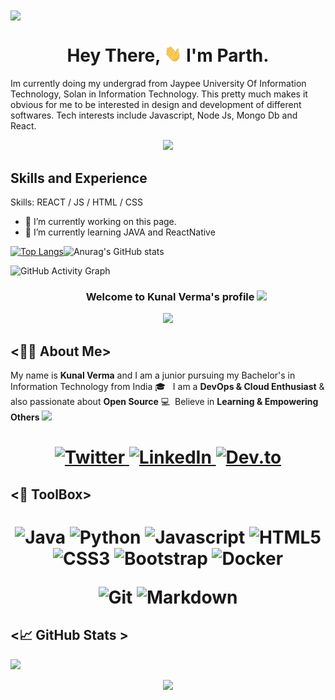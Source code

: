 
<div>
<img align="center" src="https://newrelic.com/sites/default/files/2021-04/good-programmer-banner-final.jpg">
</div>

<h1 align="center"> Hey There, <img src="https://raw.githubusercontent.com/ABSphreak/ABSphreak/master/gifs/Hi.gif" width="28"> I'm Parth. </h1>

Im currently doing my undergrad from Jaypee University Of Information Technology, Solan in Information Technology. This pretty much makes it obvious for me to be interested in design and development of different softwares. Tech interests include Javascript, Node Js, Mongo Db and React.

<p align="center">
    <img src="https://readme-typing-svg.herokuapp.com?color=cyan&width=380&height=45&lines=Web+Development+Enthusiast;Always+Learning;...&center=true"></a>

</p>


## Skills and Experience

Skills: REACT / JS / HTML / CSS

- 🔭 I’m currently working on this page. 
- 🌱 I’m currently learning JAVA and ReactNative 

[![Top Langs](https://github-readme-stats.vercel.app/api/top-langs/?username=parth-khare&theme=codeSTACKr)](https://github.com/anuraghazra/github-readme-stats)![Anurag's GitHub stats](https://github-readme-stats.vercel.app/api?username=parth-khare&theme=codeSTACKr&hide=contribs,prs)

![GitHub Activity Graph](https://activity-graph.herokuapp.com/graph?username=parth-khare)  










<h3 align="center">
  &nbsp;&nbsp;&nbsp;&nbsp;&nbsp;&nbsp;&nbsp;Welcome to Kunal Verma's profile
  <img src="https://media.giphy.com/media/hvRJCLFzcasrR4ia7z/giphy.gif" width="28">
</h3>

<!-- Typing SVG by DenverCoder1 - https://github.com/DenverCoder1/readme-typing-svg -->
<p align="center">
<!--   <a href="https://github.com/DenverCoder1/readme-typing-svg"> -->
    <img src="https://readme-typing-svg.herokuapp.com?color=E22FE4&width=380&height=45&lines=Open-Source+Enthusiast;Always+Learning+New+Things;Empowering+Others;Nice+To+Meet+You+...&center=true"></a>

</p>

<!-- Badges template - https://github.com/badges/shields -->


## <👨‍💻 About Me>

My name is **Kunal Verma** and I am a junior pursuing my Bachelor's in Information Technology from India 🎓 &nbsp;&nbsp;I am a **DevOps & Cloud Enthusiast** & also passionate about **Open Source** 💻  &nbsp;Believe in **Learning & Empowering Others** <img src="https://media.giphy.com/media/LnQjpWaON8nhr21vNW/giphy.gif" width="40"> 
<h1 align = "center">
  
  <a href="https://twitter.com/kverma_twt" target="_blank"><img alt="Twitter" title="Twitter" src="https://img.shields.io/badge/-Twitter-1DA1F2?style=for-the-badge&logo=twitter&logoColor=white"/>
</a> <a href="https://www.linkedin.com/in/verma-kunal/" target="_blank"><img alt="LinkedIn" title="LinkedIn" src="https://img.shields.io/badge/LinkedIn-%230077B5.svg?&style=for-the-badge&logo=linkedin&logoColor=white"/>
</a> <a href="https://dev.to/kverma_dev" target="_blank"><img alt="Dev.to" title="DenverCoder1 Dev.to" src="https://img.shields.io/badge/DEV.TO-3835D3.svg?&style=for-the-badge&logo=dev.to&logoColor=white">
</a>

</h1>

  
## <🔩 ToolBox>  
<h1 align = "center">

![Java](https://img.shields.io/badge/-java-red?style=for-the-badge&logo=java&logoColor=black)
![Python](https://img.shields.io/badge/-Python-white?style=for-the-badge&logo=python&logoColor=4B8BBE)
![Javascript](https://img.shields.io/badge/-javascript-FFED66?style=for-the-badge&logo=javascript&logoColor=black)
![HTML5](https://img.shields.io/badge/-html5-d9534f?style=for-the-badge&logo=html5&logoColor=white)
![CSS3](https://img.shields.io/badge/-css3-1572B6?style=for-the-badge&logo=css3&logoColor=white)
![Bootstrap](https://img.shields.io/badge/-bootstrap-5448C8?style=for-the-badge&logo=bootstrap&logoColor=white)
![Docker](https://img.shields.io/badge/-docker-0db7ed?style=for-the-badge&logo=docker&logoColor=white)
<!-- ![Kubernetes](https://img.shields.io/badge/-kubernetes-3970e4?style=for-the-badge&logo=kubernetes&logoColor=white) -->
![Git](https://img.shields.io/badge/-git-F1502F?style=for-the-badge&logo=git&logoColor=white)
![Markdown](https://img.shields.io/badge/-markdown-747578?style=for-the-badge&logo=markdown&logoColor=white)
</h1>

## <📈 GitHub Stats >  

<!-- Contributor Graph-1 : https://activity-graph.herokuapp.com/graph?username=verma-kunal&theme=xcode  -->
![](https://activity-graph.herokuapp.com/graph?username=verma-kunal&theme=react-dark&hide_border=true)
<!-- ![](https://github-readme-stats.vercel.app/api?username=verma-kunal&show_icons=true&theme=tokyonight)  -->
<p align="center">
	
  <img width="48%" src="https://github-readme-stats.vercel.app/api?username=verma-kunal&show_icons=true&theme=algolia&hide_border=true" />
<!--   <img width="48%" src="https://github-readme-streak-stats.herokuapp.com/?user=verma-kunal&theme=algolia&hide_border=true" /> -->
</p>

<!-- 
## <🙋‍♂️ Connect with me>
<p>
  
  <a href="https://twitter.com/kverma_twt" target="_blank"><img alt="Twitter" title="Twitter" src="https://img.shields.io/badge/-Twitter-1DA1F2?style=for-the-badge&logo=twitter&logoColor=white"/>
</a> <a href="https://www.linkedin.com/in/verma-kunal/" target="_blank"><img alt="LinkedIn" title="LinkedIn" src="https://img.shields.io/badge/LinkedIn-%230077B5.svg?&style=for-the-badge&logo=linkedin&logoColor=white"/>
</a> <a href="https://dev.to/kverma_dev" target="_blank"><img alt="Dev.to" title="DenverCoder1 Dev.to" src="https://img.shields.io/badge/DEV.TO-3835D3.svg?&style=for-the-badge&logo=dev.to&logoColor=white">
</a>
</p>  -->
